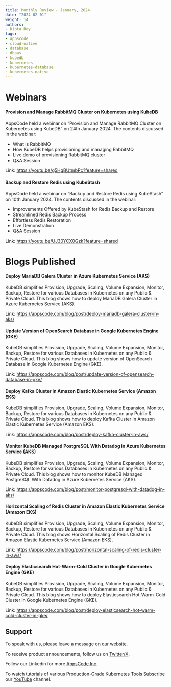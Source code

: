 ```yaml
---
title: Monthly Review - January, 2024
date: "2024-02-01"
weight: 14
authors:
- Dipta Roy
tags:
- appscode
- cloud-native
- database
- dbaas
- kubedb
- kubernetes
- kubernetes-database
- kubernetes-native
---
```


# Webinars


#### Provision and Manage RabbitMQ Cluster on Kubernetes using KubeDB

AppsCode held a webinar on “Provision and Manage RabbitMQ Cluster on Kubernetes using KubeDB” on 24th January 2024. The contents discussed in the webinar:

- What is RabbitMQ
- How KubeDB helps provisioning and managing RabbitMQ 
- Live demo of provisioning RabbitMQ cluster
- Q&A Session

Link: https://youtu.be/g5HgBUtmbPc?feature=shared


#### Backup and Restore Redis using KubeStash

AppsCode held a webinar on “Backup and Restore Redis using KubeStash” on 10th January 2024. The contents discussed in the webinar:

- Improvements Offered by KubeStash for Redis Backup and Restore
- Streamlined Redis Backup Process
- Effortless Redis Restoration
- Live Demonstration
- Q&A Session

Link: https://youtu.be/UJ30YCX0Gzk?feature=shared





# Blogs Published


#### Deploy MariaDB Galera Cluster in Azure Kubernetes Service (AKS)

KubeDB simplifies Provision, Upgrade, Scaling, Volume Expansion, Monitor, Backup, Restore for various Databases in Kubernetes on any Public & Private Cloud. This blog shows how to deploy MariaDB Galera Cluster in Azure Kubernetes Service (AKS).

Link: https://appscode.com/blog/post/deploy-mariadb-galera-cluster-in-aks/


#### Update Version of OpenSearch Database in Google Kubernetes Engine (GKE)

KubeDB simplifies Provision, Upgrade, Scaling, Volume Expansion, Monitor, Backup, Restore for various Databases in Kubernetes on any Public & Private Cloud. This blog shows how to update version of OpenSearch Database in Google Kubernetes Engine (GKE).

Link: https://appscode.com/blog/post/update-version-of-opensearch-database-in-gke/


#### Deploy Kafka Cluster in Amazon Elastic Kubernetes Service (Amazon EKS)

KubeDB simplifies Provision, Upgrade, Scaling, Volume Expansion, Monitor, Backup, Restore for various Databases in Kubernetes on any Public & Private Cloud. This blog shows how to deploy Kafka Cluster in Amazon Elastic Kubernetes Service (Amazon EKS).

Link: https://appscode.com/blog/post/deploy-kafka-cluster-in-aws/


#### Monitor KubeDB Managed PostgreSQL With Datadog in Azure Kubernetes Service (AKS)

KubeDB simplifies Provision, Upgrade, Scaling, Volume Expansion, Monitor, Backup, Restore for various Databases in Kubernetes on any Public & Private Cloud. This blog shows how to monitor KubeDB Managed PostgreSQL With Datadog in Azure Kubernetes Service (AKS).

Link: https://appscode.com/blog/post/monitor-postgresql-with-datadog-in-aks/


#### Horizontal Scaling of Redis Cluster in Amazon Elastic Kubernetes Service (Amazon EKS)

KubeDB simplifies Provision, Upgrade, Scaling, Volume Expansion, Monitor, Backup, Restore for various Databases in Kubernetes on any Public & Private Cloud. This blog shows Horizontal Scaling of Redis Cluster in Amazon Elastic Kubernetes Service (Amazon EKS).

Link: https://appscode.com/blog/post/horizontal-scaling-of-redis-cluster-in-aws/


#### Deploy Elasticsearch Hot-Warm-Cold Cluster in Google Kubernetes Engine (GKE)

KubeDB simplifies Provision, Upgrade, Scaling, Volume Expansion, Monitor, Backup, Restore for various Databases in Kubernetes on any Public & Private Cloud. This blog shows how to deploy Elasticsearch Hot-Warm-Cold Cluster in Google Kubernetes Engine (GKE).

Link: https://appscode.com/blog/post/deploy-elasticsearch-hot-warm-cold-cluster-in-gke/




## Support

To speak with us, please leave a message on [our website](https://appscode.com/contact/).

To receive product announcements, follow us on [Twitter/X](https://twitter.com/AppsCodeHQ/).

Follow our Linkedin for more [AppsCode Inc](https://www.linkedin.com/company/appscode/).

To watch tutorials of various Production-Grade Kubernetes Tools Subscribe our [YouTube](https://youtube.com/@appscode) channel.
